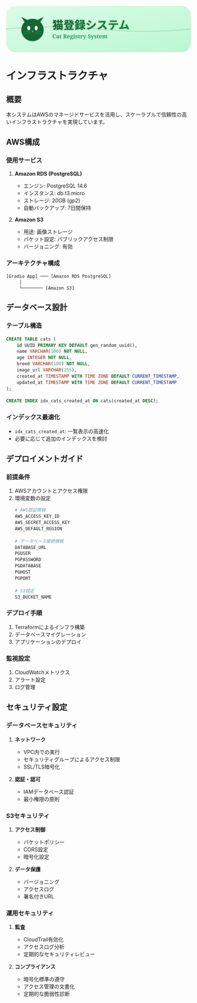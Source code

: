 <div align="center">

![](../assets/header3.svg)

</div>

# インフラストラクチャ

## 概要
本システムはAWSのマネージドサービスを活用し、スケーラブルで信頼性の高いインフラストラクチャを実現しています。

## AWS構成

### 使用サービス
1. **Amazon RDS (PostgreSQL)**
   - エンジン: PostgreSQL 14.6
   - インスタンス: db.t3.micro
   - ストレージ: 20GB (gp2)
   - 自動バックアップ: 7日間保持

2. **Amazon S3**
   - 用途: 画像ストレージ
   - バケット設定: パブリックアクセス制限
   - バージョニング: 有効

### アーキテクチャ構成
```
[Gradio App] ─── [Amazon RDS PostgreSQL]
     │
     └──────── [Amazon S3]
```

## データベース設計

### テーブル構造
```sql
CREATE TABLE cats (
    id UUID PRIMARY KEY DEFAULT gen_random_uuid(),
    name VARCHAR(100) NOT NULL,
    age INTEGER NOT NULL,
    breed VARCHAR(100) NOT NULL,
    image_url VARCHAR(255),
    created_at TIMESTAMP WITH TIME ZONE DEFAULT CURRENT_TIMESTAMP,
    updated_at TIMESTAMP WITH TIME ZONE DEFAULT CURRENT_TIMESTAMP
);

CREATE INDEX idx_cats_created_at ON cats(created_at DESC);
```

### インデックス最適化
- `idx_cats_created_at`: 一覧表示の高速化
- 必要に応じて追加のインデックスを検討

## デプロイメントガイド

### 前提条件
1. AWSアカウントとアクセス権限
2. 環境変数の設定
   ```bash
   # AWS認証情報
   AWS_ACCESS_KEY_ID
   AWS_SECRET_ACCESS_KEY
   AWS_DEFAULT_REGION

   # データベース接続情報
   DATABASE_URL
   PGUSER
   PGPASSWORD
   PGDATABASE
   PGHOST
   PGPORT

   # S3設定
   S3_BUCKET_NAME
   ```

### デプロイ手順
1. Terraformによるインフラ構築
2. データベースマイグレーション
3. アプリケーションのデプロイ

### 監視設定
1. CloudWatchメトリクス
2. アラート設定
3. ログ管理

## セキュリティ設定

### データベースセキュリティ
1. **ネットワーク**
   - VPC内での実行
   - セキュリティグループによるアクセス制限
   - SSL/TLS暗号化

2. **認証・認可**
   - IAMデータベース認証
   - 最小権限の原則

### S3セキュリティ
1. **アクセス制御**
   - バケットポリシー
   - CORS設定
   - 暗号化設定

2. **データ保護**
   - バージョニング
   - アクセスログ
   - 署名付きURL

### 運用セキュリティ
1. **監査**
   - CloudTrail有効化
   - アクセスログ分析
   - 定期的なセキュリティレビュー

2. **コンプライアンス**
   - 暗号化標準の遵守
   - アクセス管理の文書化
   - 定期的な脆弱性診断
